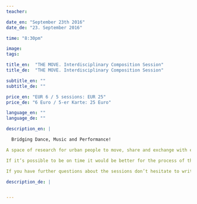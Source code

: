 ```yaml
---
teacher: 

date_en: "September 23th 2016"
date_de: "23. September 2016"

time: "8:30pm"

image: 
tags: 

title_en:  "THE MOVE. Interdisciplinary Composition Session"
title_de:  "THE MOVE. Interdisciplinary Composition Session"

subtitle_en: ""
subtitle_de: ""

price_en: "EUR 6 / 5 sessions: EUR 25"
price_de: "6 Euro / 5-er Karte: 25 Euro"

language_en: ""
language_de: ""

description_en: |

  Bridging Dance, Music and Performance!

A space of research for urban people to move, share and exchange with each other. All dancers, movers, performers and musicians are welcome. The sessions are guided by the choreographer Jennifer Ocampo Monsalve who, together with URBANRAUM, is interested to offer a space to enrich our tools for improvisation, creation and composition. All levels are welcome!

If it’s possible to be on time it would be better for the process of the session but you can jump in as well in case you can’t make it on time. The session will finish at 10pm.

If you have further questions about the sessions don’t hesitate to write to the choreographer, Jennifer Ocampo Monsalve.

description_de: |


---
```

